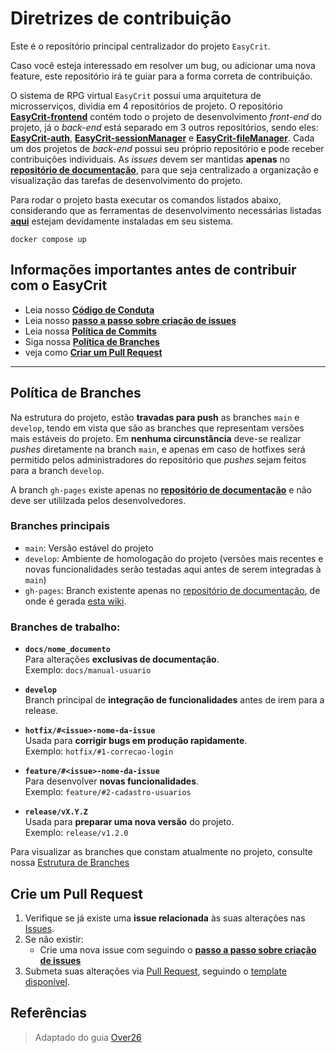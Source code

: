 # Diretrizes de contribuição
Este é o repositório principal centralizador do projeto ```EasyCrit```.

Caso você esteja interessado em resolver um bug, ou adicionar uma nova feature, este repositório irá te guiar para a forma correta de contribuição.

O sistema de RPG virtual ```EasyCrit``` possui uma arquitetura de microsserviços, dividia em 4 repositórios de projeto. O repositório [**EasyCrit-frontend**](https://github.com/fga-eps-mds/2025.1-EasyCrit-frontend) contém todo o projeto de desenvolvimento _front-end_ do projeto, já o _back-end_ está separado em 3 outros repositórios, sendo eles: [**EasyCrit-auth**](https://github.com/fga-eps-mds/2025.1-EasyCrit-auth), [**EasyCrit-sessionManager**](https://github.com/fga-eps-mds/2025.1-EasyCrit-sessionManager) e [**EasyCrit-fileManager**](https://github.com/fga-eps-mds/2025.1-EasyCrit-fileManager). Cada um dos projetos de _back-end_ possui seu próprio repositório e pode receber contribuições individuais. As _issues_ devem ser mantidas **apenas** no [**repositório de documentação**](https://github.com/2025.1-EasyCrit-docs/), para que seja centralizado a organização e visualização das tarefas de desenvolvimento do projeto. 

Para rodar o projeto basta executar os comandos listados abaixo, considerando que as ferramentas de desenvolvimento necessárias listadas [**aqui**](https://github.com/fga-eps-mds/2025.1-EasyCrit-docs/blob/main/README.md#-linguagens-e-ferramentas-utilizados) estejam devidamente instaladas em seu sistema.

```shell
docker compose up
```

## Informações importantes antes de contribuir com o EasyCrit
* Leia nosso [**Código de Conduta**](https://fga-eps-mds.github.io/2025.1-EasyCrit-docs/artefatos/guias/code-of-conduct/)
* Leia nosso [**passo a passo sobre criação de issues**](https://fga-eps-mds.github.io/2025.1-EasyCrit-docs/artefatos/guias/how-to-issue/)
* Leia nossa [**Política de Commits**](https://fga-eps-mds.github.io/2025.1-EasyCrit-docs/artefatos/guias/commits-policy/)
* Siga nossa [**Política de Branches**](#politica-de-branches)
* veja como [**Criar um Pull Request**](#crie-um-pull-request)

---

## Política de Branches
Na estrutura do projeto, estão **travadas para push** as branches `main` e `develop`, tendo em vista que são as branches que representam versões mais estáveis do projeto. Em **nenhuma circunstância** deve-se realizar _pushes_ diretamente na branch `main`, e apenas em caso de hotfixes será permitido pelos administradores do repositório que _pushes_ sejam feitos para a branch `develop`.

A branch `gh-pages` existe apenas no [**repositório de documentação**](https://github.com/2025.1-EasyCrit-docs/) e não deve ser utililzada pelos desenvolvedores.

### Branches principais
- `main`: Versão estável do projeto
- `develop`: Ambiente de homologação do projeto (versões mais recentes e novas funcionalidades serão testadas aqui antes de serem integradas à `main`)
- `gh-pages`: Branch existente apenas no [repositório de documentação](https://github.com/2025.1-EasyCrit-docs/), de onde é gerada [esta wiki](https://fga-eps-mds.github.io/2025.1-EasyCrit-docs/).

### Branches de trabalho:
- **`docs/nome_documento`**  
  Para alterações **exclusivas de documentação**.  
  Exemplo: `docs/manual-usuario`

- **`develop`**  
  Branch principal de **integração de funcionalidades** antes de irem para a release.

- **`hotfix/#<issue>-nome-da-issue`**  
  Usada para **corrigir bugs em produção rapidamente**.  
  Exemplo: `hotfix/#1-correcao-login`

- **`feature/#<issue>-nome-da-issue`**  
  Para desenvolver **novas funcionalidades**.  
  Exemplo: `feature/#2-cadastro-usuarios`

- **`release/vX.Y.Z`**  
  Usada para **preparar uma nova versão** do projeto.  
  Exemplo: `release/v1.2.0`

Para visualizar as branches que constam atualmente no projeto, consulte nossa [Estrutura de Branches](https://github.com/fga-eps-mds/2025.1-EasyCrit-docs/branches)

## Crie um Pull Request
1. Verifique se já existe uma **issue relacionada** às suas alterações nas [Issues](https://github.com/fga-eps-mds/2025.1-EasyCrit-docs/issues).
2. Se não existir:
   - Crie uma nova issue com seguindo o [**passo a passo sobre criação de issues**](https://fga-eps-mds.github.io/2025.1-EasyCrit-docs/artefatos/guias/how-to-issue/)
3. Submeta suas alterações via [Pull Request](https://github.com/fga-eps-mds/2025.1-EasyCrit-docs/pulls), seguindo o [template disponível](https://github.com/fga-eps-mds/2025.1-EasyCrit-docs/blob/main/.github/PULL_REQUEST_TEMPLATE.md).

## Referências
> Adaptado do guia [Over26](https://github.com/fga-eps-mds/2019.2-Over26/blob/master/.github/CONTRIBUTING.md)

